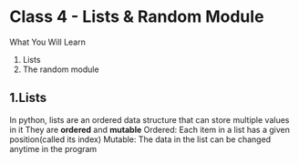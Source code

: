 <h1>Class 4 - Lists & Random Module</h1>

What You Will Learn
<ol>
  <li>Lists
  <li>The random module
</ol>

## 1.Lists
In python, lists are an ordered data structure that can store multiple values in it
They are <b>ordered</b> and <b>mutable</b>
Ordered: Each item in a list has a given position(called its index)
Mutable: The data in the list can be changed anytime in the program

